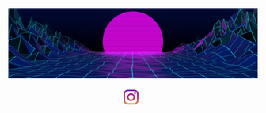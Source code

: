 ## ![Hyde's header](https://github.com/HaiderAleS/Hyde/blob/main/Assets/Header.jpg)

<p align='center'>
<a href="https://www.instagram.com/haiderales/"><img height="30" src="https://github.com/HaiderAleS/Hyde/blob/main/Assets/instagram.jpg?raw=true"></a>&nbsp;&nbsp;
